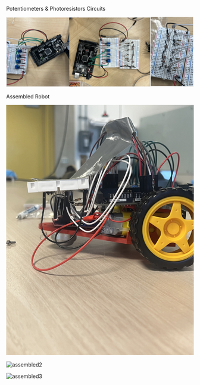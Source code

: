 Potentiometers & Photoresistors Circuits

![Potentiometers & Photoresistors](pp.jpeg)

Assembled Robot

![assembled1](assembled1.jpg)

![assembled2](assembled2.jpeg)

![assembled3](assembled3.jpeg)

